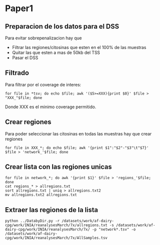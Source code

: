 # Paper1
## Preparacion de los datos para el DSS
Para evitar sobrepenalizacion hay que 
* Filtrar las regiones/citosinas que esten en el 100% de las muestras
* Quitar las que esten a mas de 50kb del TSS
* Pasar el DSS

## Filtrado
Para filtrar por el coverage de interes:
```
for file in *tsv; do echo $file; awk '($5>=XXX){print $0}' $file > "XXX_"$file; done
```
Donde XXX es el minimo coverage permitido.

## Crear regiones
Para poder seleccionar las citosinas en todas las muestras hay que crear regiones
```
for file in XXX_*; do echo $file; awk '{print $1":"$2"-"$3"\t"$7}' $file > 'network_'$file; done
```

## Crear lista con las regiones unicas
```
for file in network_*; do awk '{print $1}' $file > 'regions_'$file; done
cat regions_* > allregions.txt
sort allregions.txt | uniq > allregions.txt2
mv allregions.txt2 allregions.txt
```

## Extraer las regiones de la lista
```
python ../DatabyDir.py -r /datasets/work/af-dairy-cpg/work/INIA/reanalysesMarch/7x/allregions.txt -s /datasets/work/af-dairy-cpg/work/INIA/reanalysesMarch/7x/ -p "network*.tsv" -o /datasets/work/af-dairy-cpg/work/INIA/reanalysesMarch/7x/AllSamples.tsv
```
